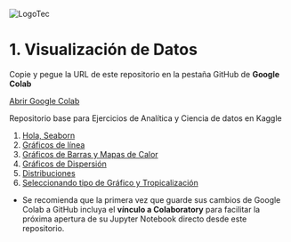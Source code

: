![LogoTec](https://user-images.githubusercontent.com/84739791/190865224-96714792-c66d-49a1-ab3a-5ee799765257.png)

# 1. Visualización de Datos

Copie y pegue la URL de este repositorio en la pestaña GitHub de **Google Colab**

[Abrir Google Colab](https://colab.research.google.com/)

Repositorio base para Ejercicios de Analítica y Ciencia de datos en Kaggle

01. [Hola, Seaborn](https://www.kaggle.com/code/alexisbcook/hello-seaborn)
02. [Gráficos de línea](https://www.kaggle.com/code/alexisbcook/line-charts)
03. [Gráficos de Barras y Mapas de Calor](https://www.kaggle.com/code/alexisbcook/bar-charts-and-heatmaps)
04. [Gráficos de Dispersión](https://www.kaggle.com/code/alexisbcook/scatter-plots)
05. [Distribuciones](https://www.kaggle.com/code/alexisbcook/distributions)
06. [Seleccionando tipo de Gráfico y Tropicalización](https://www.kaggle.com/code/alexisbcook/choosing-plot-types-and-custom-styles)

* Se recomienda que la primera vez que guarde sus cambios de Google Colab a GitHub incluya el **vínculo a Colaboratory** para facilitar la próxima apertura de su Jupyter Notebook directo desde este repositorio.
